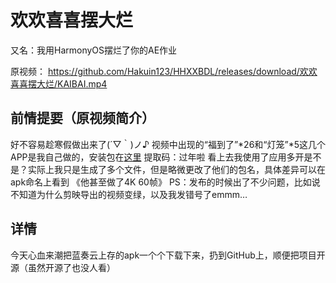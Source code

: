 # 欢欢喜喜摆大烂
又名：我用HarmonyOS摆烂了你的AE作业

原视频：
https://github.com/Hakuin123/HHXXBDL/releases/download/欢欢喜喜摆大烂/KAIBAI.mp4


## 前情提要（原视频简介）
好不容易趁寒假做出来了(´▽｀)ノ♪
视频中出现的“福到了”*26和“灯笼”*5这几个APP是我自己做的，安装包在[这里](https://www.lanzoug.com/b020yr3uh) 提取码：过年啦
看上去我使用了应用多开是不是？实际上我只是生成了多个文件，但是略微更改了他们的包名，具体差异可以在apk命名上看到
《他甚至做了4K 60帧》
PS：发布的时候出了不少问题，比如说不知道为什么剪映导出的视频变绿，以及我发错号了emmm…

## 详情
今天心血来潮把蓝奏云上存的apk一个个下载下来，扔到GitHub上，顺便把项目开源（虽然开源了也没人看）
